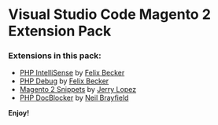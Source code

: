 # Visual Studio Code Magento 2 Extension Pack

### Extensions in this pack:

- [PHP IntelliSense](https://marketplace.visualstudio.com/items?itemName=felixfbecker.php-intellisense) by [Felix Becker](https://marketplace.visualstudio.com/search?term=publisher%3A%22Felix%20Becker%22&target=VSCode&category=All%20categories&sortBy=Relevance)
- [PHP Debug](https://marketplace.visualstudio.com/items?itemName=felixfbecker.php-debug) by [Felix Becker](https://marketplace.visualstudio.com/search?term=publisher%3A%22Felix%20Becker%22&target=VSCode&category=All%20categories&sortBy=Relevance)
- [Magento 2 Snippets](https://marketplace.visualstudio.com/items?itemName=jerrylopez.magento2-snippets) by [Jerry Lopez](https://marketplace.visualstudio.com/search?term=publisher%3A%22Jerry%20Lopez%22&target=VSCode&category=All%20categories&sortBy=Relevance)
- [PHP DocBlocker](https://marketplace.visualstudio.com/items?itemName=neilbrayfield.php-docblocker) by [Neil Brayfield](https://marketplace.visualstudio.com/search?term=publisher%3A%22Neil%20Brayfield%22&target=VSCode&category=All%20categories&sortBy=Relevance)

**Enjoy!**